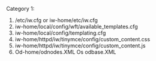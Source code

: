 Category 1: 
1. /etc/iw.cfg or iw-home/etc/iw.cfg
2. iw-home/local/config/wft/available_templates.cfg
3. iw-home/local/config/templating.cfg
4. iw-home/httpd/iw/tinymce/config/custom_content.css
5. iw-home/httpd/iw/tinymce/config/custom_content.js
6. Od-home/odnodes.XML
Os odbase.XML


